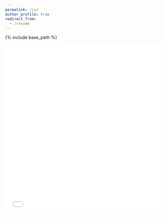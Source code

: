 ```yaml
---
permalink: /cv/
author_profile: true
redirect_from:
  - /resume
---
```


{% include base_path %}  

<iframe src="contreras_CV.pdf" width="100%" height="550" frameborder="no" border="0" marginwidth="0" marginheight="0"></iframe>
